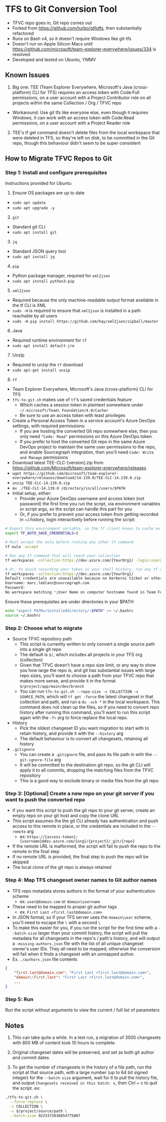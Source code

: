 # TFS to Git Conversion Tool

- TFVC repo goes in, Git repo comes out
- Forked from https://github.com/turbo/gtfotfs, then substantially refactored
- Runs on Bash v4, so it doesn't require Windows like git-tfs
- Doesn't run on Apple Silicon Macs until https://github.com/microsoft/team-explorer-everywhere/issues/334 is resolved
- Developed and tested on Ubuntu, YMMV

## Known Issues
1. Big one: TEE (Team Explorer Everywhere, Microsoft's Java (cross-platform) CLI for TFS) requires an access token with Code:Full permissions, on a user account with a Project Contributor role on all projects within the same Collection / Org / TFVC repo
- Workaround: Use git tfs like everyone else, even though it requires Windows, it can work with an access token with Code:Read permissions, on a user account with a Project Reader role
2. TEE's tf get command doesn't delete files from the local workspace that were deleted in TFS, so they're left on disk, to be committed in the Git repo, though this behaviour didn't seem to be super consistent

## How to Migrate TFVC Repos to Git

### Step 1: Install and configure prerequisites

Instructions provided for Ubuntu

1. Ensure OS packages are up to date
  - `sudo apt update`
  - `sudo apt upgrade -y`

2. `git`
  - Standard git CLI
  - `sudo apt install git`

3. `jq`
  - Standard JSON query tool
  - `sudo apt install jq`

4. `pip`
  - Python package manager, required for `xml2json`
  - `sudo apt install python3-pip`

5. `xml2json`
  - Required because the only machine-readable output format available in the tf CLI is XML
  - `sudo -H` is required to ensure that `xml2json` is installed in a path reachable by all users
  - `sudo -H pip install https://github.com/hay/xml2json/zipball/master`

6. Java
  - Required runtime environment for `tf`
  - `sudo apt install default-jre`

7. Unzip
  - Required to unzip the `tf` download
  - `sudo apt-get install unzip`

8. `tf`
  - Team Explorer Everywhere, Microsoft's Java (cross-platform) CLI for TFS
  - `tfs-to-git.sh` makes use of `tf`'s saved credentials feature
    - Which caches a session token in plaintext somewhere under `~/.microsoft/Team\ Foundation/4.0/Cache/`
    - Be sure to use an access token with least privileges
  - Create a Personal Access Token in a service account's Azure DevOps settings, with required permissions:
    - If you are hosting the converted Git repo somewhere else, then you only need `"Code: Read"` permissions on this Azure DevOps token
    - If you prefer to host the converted Git repo in the same Azure DevOps project to maintain the same user permissions to the repo, and enable Sourcegraph integration, then you'll need `Code: Write and Manage` permissions
  - Download latest TEE-CLC-[version].zip from https://github.com/Microsoft/team-explorer-everywhere/releases
  - `wget https://github.com/microsoft/team-explorer-everywhere/releases/download/14.139.0/TEE-CLC-14.139.0.zip`
  - `unzip TEE-CLC-14.139.0.zip`
  - `mv ./TEE-CLC-14.139.0 /directory/in/all/users/$PATH`
  - Initial setup, either:
      - Provide your Azure DevOps username and access token (not password) the first time you run the script, via environment variables or script args, so the script can handle this part for you
      - Or, if you prefer to prevent your access token from getting recorded in ~/.history, login interactively before running the script:
```bash
# Export this environment variable, so the tf client knows to cache an auth token
export TF_AUTO_SAVE_CREDENTIALS=1

# Must accept the eula before running any other tf command
tf eula -accept

# Run any tf command that will reach your collection
tf workspaces -collection:https://dev.azure.com/{YourOrg}/ -login:user@domain.com,accesstoken

# Or, to avoid recording your token in your shell history, run any tf command, and provide username and access token when prompted
tf workspaces -collection:https://dev.azure.com/{YourOrg}/
Default credentials are unavailable because no Kerberos ticket or other authentication token is available.
Username: marc.leblanc@sourcegraph.com
Password:
No workspace matching *;User Name on computer hostname found in Team Foundation Server https://dev.azure.com/{YourOrg}.
```

Ensure these prerequisites are under directories in your $PATH
```bash
echo "export PATH=/installeddirectory/:$PATH" >> ~/.bashrc
source ~/.bashrc
```

### Step 2: Choose what to migrate

- Source TFVC repository path
  - This script is currently written to only convert a single source path into a single git repo
  - The default is `$/`, which includes all projects in your TFS org (collection)
  - Given that TFVC doesn't have a repo size limit, or any way to show you how large the repo is, and git has substantial issues with large repo sizes, you'll want to choose a path from your TFVC repo that makes more sense, and provide it in the format `$/project/app/main/dev/branch`
  - You can run `tfs-to-git.sh --repo-size -c COLLECTION -s SOURCE_PATH`, which will `tf get -force` the latest changeset in that collection and path, and run a `du -sch *` in the local workspace. This command does not clean up the files, so if you need to convert repo history after running this command, you'll want to run this script again with the `-fr` arg to force replace the local repo.
- History
  - Pick the oldest changeset ID you want migration to start with to retain history, and provide it with the `--history` arg
  - The default behaviour is to convert all changesets, retaining all history
- `.gitignore`
  - You can create a `.gitignore` file, and pass its file path in with the `--git-ignore-file` arg
  - It will be committed to the destination git repo, so the git CLI will apply it to all commits, dropping the matching files from the TFVC repository
  - This is a good way to exclude binary or media files from the git repo

### Step 3: [Optional] Create a new repo on your git server if you want to push the converted repo

- If you want this script to push the git repo to your git server, create an empty repo on your git host and copy the clone URL
- This script assumes the the git CLI already has authentication and push access to this remote in place, or the credentials are included in the `--remote` arg
  - ex: `https://{access-token}:{username}@dev.azure.com/{org}/{project}/_git/{repo}`
- If the remote URL is malformed, the script will fail to push the repo to the remote in the final step
- If no remote URL is provided, the final step to push the repo will be skipped
- The local clone of the git repo is always retained

### Step 4: Map TFS changeset owner names to Git author names

- TFS repo metadata stores authors in the format of your authentication scheme
  - ex. `user@domain.com` or `domain\username`
- These need to be mapped to proper git author tags
  - ex. `First Last <first.last@domain.com>`
- In JSON format, so if your TFS server uses the `domain\user` scheme, you'll need to escape the `\` with a second `\`
- To make this easier for you, if you run the script for the first time with a `--batch-size` larger than your commit history, the script will pull the metadata for all changesets in the repo's / path's history, and will output a `-missing-authors.json` file with the list of all unique changeset owner's user IDs. They all need to be mapped, otherwise the conversion will fail when it finds a changeset with an unmapped author.
- Ex. `./authors.json` file contents
```json
{
    "first.last@domain.com": "First Last <first.last@domain.com>",
    "domain\\first.last": "First Last <first.last@domain.com>",
    ...
}
```


### Step 5: Run

Run the script without arguments to view the current / full list of parameters

## Notes

1. This can take quite a while. In a test run, a migration of 3500 changesets with 800 MB of content took 10 hours to complete.

2. Original changeset dates will be preserved, and set as both git author and commit dates.

3. To get the number of changesets in the history of a file path, run the script at that source path, with a large number (up to 64 bit signed integer) for the `--batch-size` argument, wait for it to pull the history file, and output `Changesets received in this batch: x`, then Ctrl + c to quit the script. ex:
```bash
./tfs-to-git.sh \
  --force-replace \
  -c COLLECTION \
  -s $/project/source/path \
  --batch-size 9223372036854775807
```
